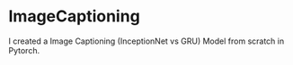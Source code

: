 # ImageCaptioning

I created a Image Captioning (InceptionNet vs GRU) Model from scratch in Pytorch. 
